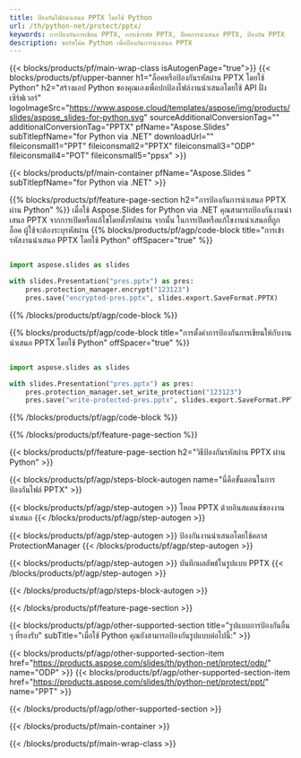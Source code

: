 ```yaml
---
title: ป้องกันไฟล์นำเสนอ PPTX โดยใช้ Python
url: /th/python-net/protect/pptx/
keywords: การป้องกันการเขียน PPTX, การเข้ารหัส PPTX, ล็อคการนำเสนอ PPTX, ป้องกัน PPTX
description: ซอร์สโค้ด Python เพื่อป้องกันการนำเสนอ PPTX
---
```


{{< blocks/products/pf/main-wrap-class isAutogenPage="true">}}
{{< blocks/products/pf/upper-banner h1="ล็อคหรือป้องกันรหัสผ่าน PPTX โดยใช้ Python" h2="สร้างแอป Python ของคุณเองเพื่อปกป้องไฟล์งานนำเสนอโดยใช้ API ฝั่งเซิร์ฟเวอร์" logoImageSrc="https://www.aspose.cloud/templates/aspose/img/products/slides/aspose_slides-for-python.svg" sourceAdditionalConversionTag="" additionalConversionTag="PPTX" pfName="Aspose.Slides" subTitlepfName="for Python via .NET" downloadUrl="" fileiconsmall1="PPT" fileiconsmall2="PPTX" fileiconsmall3="ODP" fileiconsmall4="POT" fileiconsmall5="ppsx" >}}

{{< blocks/products/pf/main-container pfName="Aspose.Slides " subTitlepfName="for Python via .NET" >}}

{{% blocks/products/pf/feature-page-section  h2="การป้องกันการนำเสนอ PPTX ผ่าน Python" %}}
เมื่อใช้ Aspose.Slides for Python via .NET คุณสามารถป้องกันงานนำเสนอ PPTX จากการเปิดหรือแก้ไขโดยตั้งรหัสผ่าน จากนั้น ในการเปิดหรือแก้ไขงานนำเสนอที่ถูกล็อค ผู้ใช้จะต้องระบุรหัสผ่าน
{{% blocks/products/pf/agp/code-block title="การเข้ารหัสงานนำเสนอ PPTX โดยใช้ Python" offSpacer="true" %}}

```py

import aspose.slides as slides

with slides.Presentation("pres.pptx") as pres:
    pres.protection_manager.encrypt("123123")
    pres.save("encrypted-pres.pptx", slides.export.SaveFormat.PPTX)
```

{{% /blocks/products/pf/agp/code-block %}}

{{% blocks/products/pf/agp/code-block title="การตั้งค่าการป้องกันการเขียนให้กับงานนำเสนอ PPTX โดยใช้ Python" offSpacer="true" %}}

```py

import aspose.slides as slides

with slides.Presentation("pres.pptx") as pres:
    pres.protection_manager.set_write_protection("123123")
    pres.save("write-protected-pres.pptx", slides.export.SaveFormat.PPTX)
```

{{% /blocks/products/pf/agp/code-block %}}

{{% /blocks/products/pf/feature-page-section %}}

{{< blocks/products/pf/feature-page-section  h2="วิธีป้องกันรหัสผ่าน PPTX ผ่าน Python" >}}

{{< blocks/products/pf/agp/steps-block-autogen name="นี่คือขั้นตอนในการป้องกันไฟล์ PPTX" >}}

{{< blocks/products/pf/agp/step-autogen >}}
โหลด PPTX ด้วยอินสแตนซ์ของงานนำเสนอ
{{< /blocks/products/pf/agp/step-autogen >}}

{{< blocks/products/pf/agp/step-autogen >}}
ป้องกันงานนำเสนอโดยใช้คลาส ProtectionManager
{{< /blocks/products/pf/agp/step-autogen >}}

{{< blocks/products/pf/agp/step-autogen >}}
บันทึกผลลัพธ์ในรูปแบบ PPTX
{{< /blocks/products/pf/agp/step-autogen >}}

{{< /blocks/products/pf/agp/steps-block-autogen >}}

{{< /blocks/products/pf/feature-page-section >}}

{{< blocks/products/pf/agp/other-supported-section title="รูปแบบการป้องกันอื่น ๆ ที่รองรับ" subTitle="เมื่อใช้ Python คุณยังสามารถป้องกันรูปแบบต่อไปนี้:" >}}

{{< blocks/products/pf/agp/other-supported-section-item href="https://products.aspose.com/slides/th/python-net/protect/odp/" name="ODP" >}}
{{< blocks/products/pf/agp/other-supported-section-item href="https://products.aspose.com/slides/th/python-net/protect/ppt/" name="PPT" >}}


{{< /blocks/products/pf/agp/other-supported-section >}}

{{< /blocks/products/pf/main-container >}}
    
{{< /blocks/products/pf/main-wrap-class >}}